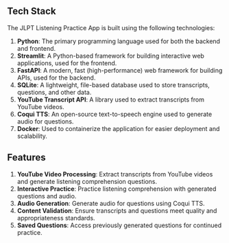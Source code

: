 ## Tech Stack
The JLPT Listening Practice App is built using the following technologies:
1. **Python**: The primary programming language used for both the backend and frontend.
2. **Streamlit**: A Python-based framework for building interactive web applications, used for the frontend.
3. **FastAPI**: A modern, fast (high-performance) web framework for building APIs, used for the backend.
4. **SQLite**: A lightweight, file-based database used to store transcripts, questions, and other data.
5. **YouTube Transcript API**: A library used to extract transcripts from YouTube videos.
6. **Coqui TTS**: An open-source text-to-speech engine used to generate audio for questions.
7. **Docker**: Used to containerize the application for easier deployment and scalability.

## Features
1. **YouTube Video Processing**: Extract transcripts from YouTube videos and generate listening comprehension questions.
2. **Interactive Practice**: Practice listening comprehension with generated questions and audio.
3. **Audio Generation**: Generate audio for questions using Coqui TTS.
4. **Content Validation**: Ensure transcripts and questions meet quality and appropriateness standards.
5. **Saved Questions**: Access previously generated questions for continued practice.
